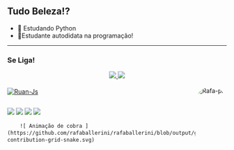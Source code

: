 ## Tudo Beleza!?

 - 🐍 Estudando Python
 - 📖Estudante autodidata na programação!
 
 -------------------------------------------------------------------------------------------------------
 ### Se Liga! 
 
 
 
 <div align="center">
  <a href="https://github.com/RuanMoura123">
  <img height="180em" src="https://github-readme-stats.vercel.app/api?username=RuanMoura123&show_icons=true&theme=cobalt&include_all_commits=true&count_private=true"/>
  <img height="180em" src="https://github-readme-stats.vercel.app/api/top-langs/?username=RuanMoura123&layout=compact&langs_count=7&theme=cobalt"/>
</div>
<div style="display: inline_block"><br>
  <img align="center" alt="Ruan-Js" height="30" width="40" src="https://raw.githubusercontent.com/devicons/devicon/master/icons/javascript/javascript-plain .svg">
  <img align="right" alt="Rafa-pic" height="150" style="border-radius:50px;" src="https://media.discordapp.net/attachments/639956127056134178/890373478988013628/Publicacoes_Instagram_1_1.png?width=676&height=676">
</div>
  
  ##
 
<div> 
  <a href="https://instagram.com/donruan_n" target="_blank"><img src="https://img.shields.io/badge/Instagram-E4405F?style=for-the-badge&logo=instagram&logoColor=white"></a>
  <a href = "mailto:ruanfml@hotmail.com"><img src="https://img.shields.io/badge/Microsoft_Outlook-0078D4?style=for-the-badge&logo=microsoft-outlook&logoColor=white" destino ="_blank"></a>
  <a href="https://www.linkedin.com/in/ruan-moura-801900207/" target="_blank"><img src="https://img.shields.io/badge/LinkedIn-0077B5?style=for-the-badge&logo=linkedin&logoColor=white" target="_blank"></a> 
  <a href="https://api.whatsapp.com/message/GJZBMQZ6TZ57H1" target="_blank"><img src="https://img.shields.io/badge/WhatsApp-25D366?style=for-the-badge&logo=whatsapp&logoColor=white" target="_blank"></a> 
  
        ![ Animação de cobra ](https://github.com/rafaballerini/rafaballerini/blob/output/github-contribution-grid-snake.svg)
 
</div>
